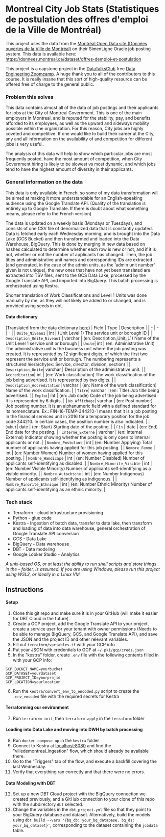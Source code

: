 # Montreal City Job Stats (Statistiques de postulation des offres d'emploi de la Ville de Montréal)
This project uses the data from the [Montréal Open Data site (Données ouvertes de la Ville de Montréal)](https://donnees.montreal.ca) on their SimenLigne Oracle job posting system. This data is available here:
https://donnees.montreal.ca/dataset/offres-demploi-et-postulation

This project is a capstone project in the [DataTalksClub](https://datatalks.club/) free [Data Engineering Zoomcamp](https://github.com/DataTalksClub/data-engineering-zoomcamp). A huge thank you to all of the contributors to this course. It is really insane that this sort of high-quality resource can be offered free of charge to the general public.

### Problem this solves
This data contains almost all of the data of job postings and their applicants for jobs at the City of Montreal Government. This is one of the main employers in Montreal, and is reputed for the stability, pay, and benefits afforded to its employees, as well as the upward and sideways mobility possible within the organization. For this reason, City jobs are highly coveted and competitive. If one would like to build their career at the City, any and all information on the availability of and competition for different jobs is very useful.

The analysis of this data will help to show which particular jobs are most frequently posted, have the most amount of competition, when City Government hiring is likely to be slowest vs most dynamic, and which jobs tend to have the highest amount of diversity in their applicants.

### General information on the data
This data is only available in French, so some of my data transformation will be aimed at making it more understandable for an English-speaking audience using the Google Translate API. (Quality of the translation is entirely up to Google Translate. If there is doubt about what something means, please refer to the French version)

The data is updated on a weekly basis (Mondays or Tuesdays), and consists of one CSV file of denormalized data that is constantly updated. Data is fetched early each Wednesday morning, and is brought into the Data Lake (GCS Bucket) and then transformed and loaded into the Data Warehouse, BigQuery. This is done by merging in new data based on hashes calculated to determine whether each row is new or not, and if it is not, whether or not the number of applicants has changed. Then, the job titles and administrative unit names and corresponding IDs are extracted (and generated, in the case of the admin units, as the 'admin unit number' given is not unique), the new ones that have not yet been translated are extracted into TSV files, sent to the GCS Data Lake, processed by the Google Translate API, and imported into BigQuery. This batch processing is orchestrated using Kestra.

Shorter translation of Work Classifications and Level 1 Units was done manually by me, as they will not likely be added to or changed, and is provided using seeds in dbt.

#### Data dictionary
(Translated from the data dictionary [here](https://donnees.montreal.ca/dataset/offres-demploi-et-postulation#methodology))
| Field | Type | Description |
| - | - | - | 
| `Unite_Niveau1` | int | (Unit Level 1) The service unit or borough ID |
| `Description_Unite_Niveau1` | varchar | (en: Description_Unit_L1) Name of the Unit Level 1 service unit or borough |
| `Unite`| int | (en: Administrative Unit) The administrative unit is the business unit where the job posting was created. It is represented by 12 significant digits, of which the first two represent the service unit or borough. The numbering represents a structured hierarchy(ex: Service, director, division, section) |
| `Description_Unite`| varchar | Description of the administrative unit. |
| `Accreditation`| int | (en: Work classification) The work classification of the job being advertised. It is represented by two digits. |
| `Description_Accreditation`| varchar | (en: Name of the work classification) Name of the work classification. |
| `Titre`| varchar | (en: Title) Job title being advertised. |
| `Emploi`| int | (en: Job code) Code of the job being advertised. It is represented by 6 digits.  |
| `No_Affichage`| varchar | (en: Post number) Job posting number. It is an alphanumeric field with a defined standard for its nomenclature. Ex.: FIN-16-TEMP-344210-1 means that it is a job posting in the financial services unit in 2016 for a temporary position for the job code 344210. In certain cases, the position number is also indicated.  |
| `Debut`| date | (en: Start) Starting date of the posting. |
| `Fin` | date | (en: End) End date for the posting. |
| `Interne_Externe` | varchar | (en: Internal External) Indicator showing whether the posting is only open to internal applicants or not. |
| `Nombre_Postulant` | int | (en: Number Applying) Total number of applicants having applied for this job posting. |
| `Nombre_Femme` | int | (en: Number Women) Number of women having applied for this posting. |
| `Nombre_Handicape` | int | (en: Number Disabled) Number of applicants self-identifying as disabled. |
| `Nombre_Minorite_Visible` | int | (en: Number Visible Minority) Number of applicants self-identifying as a visible minority. |
| `Nombre_Autochtone` | int | (en: Number Indigenous) Number of applicants self-identifying as indigenous. |
| `Nombre_Minorite_Ethnique` | int | (en: Number Ethnic Minority) Number of applicants self-identifying as an ethnic minority. |

### Tech stack
* Terraform - cloud infrastructure provisioning
* Python - glue code
* Kestra - Ingestion of batch data, transfer to data lake, then transform and loading of data into data warehouse, general orchestration of Google Translate API conversion
* GCS - Data Lake
* BigQuery - Data warehouse
* DBT - Data modeling
* Google Looker Studio - Analytics

*A unix-based OS, or at least the ability to run shell scripts and store things in the `~` folder, is assumed. If you are using Windows, please run this project using WSL2, or ideally in a Linux VM.*

## Instructions
#### Setup
1. Clone this git repo and make sure it is in your GitHub (will make it easier for DBT Cloud in the future).
2. Create a GCP project, add the Google Translate API to your project, create a service user for your tenant with owner permissions (Needs to be able to manage BigQuery, GCS, and Google Translate API), and save the JSON and the project ID and other relevant variables.
3. Fill out `terraform/variables.tf` with your GCP info
4. Put your JSON with credentials to GCP at `~/.pki/gcp/creds.json`
5. In the "kestra" folder, create `.env` file with the following contents filled in with your GCP info:
```
GCP_BUCKET_NAME=yourbucket
GCP_DATASET=yourdataset
GCP_PROJECT_ID=yourprojid
GCP_LOCATION=yourlocation
```

6. Run the `kestra/convert_env_to_encoded.py` script to create the `.env_encoded` file with the required secrets for Kestra
#### Terraforming our environment
7. Run `terraform init`, then `terraform apply` in the `terraform` folder
#### Loading into Data Lake and moving into DWH by batch processing
8. Run `docker compose up` in the `kestra` folder
9. Connect to Kestra at [localhost:8080](http://localhost:8080) and find the "villedemontreal_ingestion" flow, which should already be available there.
10. Go to the "Triggers" tab of the flow, and execute a backfill covering the last Wednesday.
11. Verify that everything ran correctly and that there were no errors.
#### Data Modeling with DBT
12. Set up a new DBT Cloud project with the BigQuery connection we created previously, and a GitHub connection to your clone of this repo with the subdirectory `dbt` selected.
13. Change the variables in the `dbt_project.yml` file so that they point to your BigQuery database and dataset. Alternatively, build the models using `dbt build --vars '{bq_db: your_bq_database, bq_ds: your_bq_dataset}'`, corresponding to the dataset containing the `jobdata` table.

